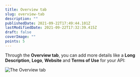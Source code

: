 ```yaml
---
title: Overview tab
slug: overview-tab
description: ""
publishedDate: 2021-09-22T17:49:44.101Z
lastModifiedDate: 2021-09-22T17:32:39.415Z
draft: false
coverImage: ""
points: 5
---
```


Through the **Overview tab**, you can add more details like a **Long Description**, **Logo**, **Website** and **Terms of Use** for your API:

![The Overview tab](https://raw.githubusercontent.com/RapidAPI/DevRel-Stack-Data/improve/lms-yt-data/learn/courses/rapidapi-hub-provider/images/image4.png)
